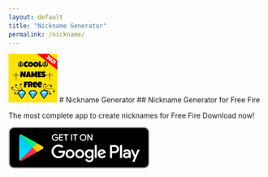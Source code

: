 ```yaml
---
layout: default
title: "Nickname Generator"
permalink: /nickname/
---
```


<img class="app-icon" src="/images/nickname-icon.png"/>
# Nickname Generator
## Nickname Generator for Free Fire

The most complete app to create nicknames for Free Fire Download now!

<div><a class="app-link" id="googleLink" href="https://play.google.com/store/apps/details?id=nickname.generator.free"><img class="app-icon" src="/images/badgegoogleplay.png"/></a></div>
